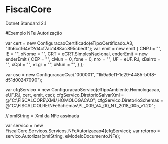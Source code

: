 # FiscalCore

Dotnet Standard 2.1

#Exemplo NFe Autorização

var cert = new ConfiguracaoCertificado(eTipoCertificado.A3, "3b6cc164ef2d4cf7ac1488ac895cbedf");
var emit = new emit
{
    CNPJ = "",
    IE = "",
    xNome = "",
    CRT = eCRT.SimplesNacional,
    enderEmit = new enderEmit
    {
        CEP = "",
        cMun = 0,
        fone = 0,
        nro = "",
        UF = eUF.RJ,
        xBairro = "",
        xCpl = "",
        xLgr = "",
        xMun = "",
    }
};

var csc = new ConfiguracaoCsc("000001", "1b9a6ef1-1e29-4485-b0f8-d51d00247090");

var cfgServico = new ConfiguracaoServico(eTipoAmbiente.Homologacao, eUF.RJ, cert, emit, csc);
cfgServico.DiretorioSalvarXml = @"C:\FISCALCORE\XML\HOMOLOGACAO";
cfgServico.DiretorioSchemas = @"C:\FISCALCOLRE\NFeSchemas\PL_009_V4_00_NT_2018_005_v1.20";

// xmlString = Xml da NFe assinada

var servico = new FiscalCore.Servicos.Servicos.NFeAutorizacao4(cfgServico);
var retorno = servico.Autorizar(xmlString, eModeloDocumento.NFe);